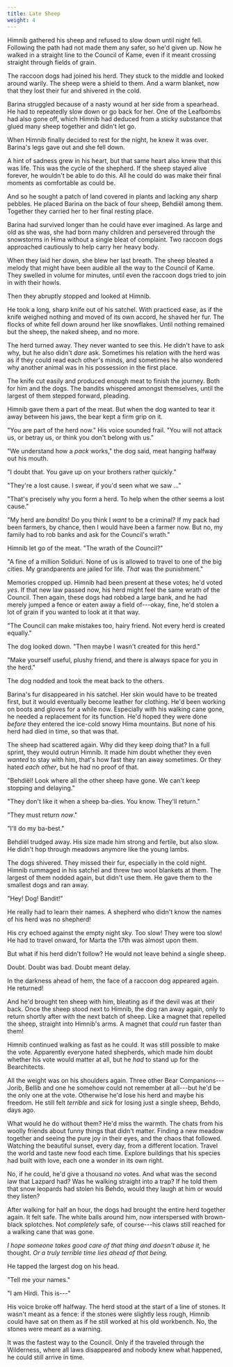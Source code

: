 ```yaml
---
title: Late Sheep
weight: 4
---
```

Himnib gathered his sheep and refused to slow down until night fell. Following the path had not made them any safer, so he'd given up. Now he walked in a straight line to the Council of Kame, even if it meant crossing straight through fields of grain.

The raccoon dogs had joined his herd. They stuck to the middle and looked around warily. The sheep were a shield to them. And a warm blanket, now that they lost their fur and shivered in the cold.

Barina struggled because of a nasty wound at her side from a spearhead. He had to repeatedly slow down or go back for her. One of the Leafbombs had also gone off, which Himnib had deduced from a sticky substance that glued many sheep together and didn't let go.

When Himnib finally decided to rest for the night, he knew it was over. Barina's legs gave out and she fell down. 

A hint of sadness grew in his heart, but that same heart also knew that this was life. This was the cycle of the shepherd. If the sheep stayed alive forever, he wouldn't be able to do this. All he could do was make their final moments as comfortable as could be.

And so he sought a patch of land covered in plants and lacking any sharp pebbles. He placed Barina on the back of four sheep, Behdiël among them. Together they carried her to her final resting place.

Barina had survived longer than he could have ever imagined. As large and old as she was, she had born many children and persevered through the snowstorms in Hima without a single bleat of complaint. Two raccoon dogs approached cautiously to help carry her heavy body.

When they laid her down, she blew her last breath. The sheep bleated a melody that might have been audible all the way to the Council of Kame. They swelled in volume for minutes, until even the raccoon dogs tried to join in with their howls.

Then they abruptly stopped and looked at Himnib.

He took a long, sharp knife out of his satchel. With practiced ease, as if the knife weighed nothing and moved of its own accord, he shaved her fur. The flocks of white fell down around her like snowflakes. Until nothing remained but the sheep, the naked sheep, and no more.

The herd turned away. They never wanted to see this. He didn't have to ask why, but he also didn't _dare_ ask. Sometimes his relation with the herd was as if they could read each other's minds, and sometimes he also wondered why another animal was in his possession in the first place.

The knife cut easily and produced enough meat to finish the journey. Both for him and the dogs. The bandits whispered amongst themselves, until the largest of them stepped forward, pleading. 

Himnib gave them a part of the meat. But when the dog wanted to tear it away between his jaws, the bear kept a firm grip on it.

"You are part of the herd now." His voice sounded frail. "You will not attack us, or betray us, or think you don't belong with us."

"We understand how a _pack_ works," the dog said, meat hanging halfway out his mouth.

"I doubt that. You gave up on your brothers rather quickly."

"They're a lost cause. I swear, if you'd seen what we saw ..."

"That's precisely why you form a herd. To help when the other seems a lost cause."

"My herd are _bandits_! Do you think I _want_ to be a criminal? If my pack had been farmers, by chance, then I would have been a farmer now. But no, my family had to rob banks and ask for the Council's wrath."

Himnib let go of the meat. "The wrath of the Council?"

"A fine of a million Soliduri. None of us is allowed to travel to one of the big cities. My grandparents are jailed for life. _That_ was the punishment."

Memories cropped up. Himnib had been present at these votes; he'd voted _yes_. If that new law passed now, his herd might feel the same wrath of the Council. Then again, these dogs had robbed a large bank, and he had merely jumped a fence or eaten away a field of---okay, fine, he'd stolen a lot of grain if you wanted to look at it that way.

"The Council can make mistakes too, hairy friend. Not every herd is created equally."

The dog looked down. "Then maybe I wasn't created for this herd."

"Make yourself useful, plushy friend, and there is always space for you in the herd."

The dog nodded and took the meat back to the others.

Barina's fur disappeared in his satchel. Her skin would have to be treated first, but it would eventually become leather for clothing. He'd been working on boots and gloves for a while now. Especially with his walking cane gone, he needed a replacement for its function. He'd hoped they were done _before_ they entered the ice-cold snowy Hima mountains. But none of his herd had died in time, so that was that.

The sheep had scattered again. Why did they keep doing that? In a full sprint, they would outrun Himnib. It made him doubt whether they even _wanted_ to stay with him, that's how fast they ran away sometimes. Or they hated _each other_, but he had no proof of that.

"Behdiël! Look where all the other sheep have gone. We can't keep stopping and delaying."

"They don't like it when a sheep ba-dies. You know. They'll return."

"They must return _now_."

"I'll do my ba-best." 

Behdiël trudged away. His size made him strong and fertile, but also slow. He didn't hop through meadows anymore like the young lambs.

The dogs shivered. They missed their fur, especially in the cold night. Himnib rummaged in his satchel and threw two wool blankets at them. The largest of them nodded again, but didn't use them. He gave them to the smallest dogs and ran away.

"Hey! Dog! Bandit!"

He really had to learn their names. A shepherd who didn't know the names of his herd was no shepherd!

His cry echoed against the empty night sky. Too slow! They were too slow! He had to travel onward, for Marta the 17th was almost upon them.

But what if his herd didn't follow? He would not leave behind a single sheep.

Doubt. Doubt was bad. Doubt meant delay.

In the darkness ahead of hem, the face of a raccoon dog appeared again. He returned!

And he'd brought ten sheep with him, bleating as if the devil was at their back. Once the sheep stood next to Himnib, the dog ran away again, only to return shortly after with the next batch of sheep. Like a magnet that repelled the sheep, straight into Himnib's arms. A magnet that _could_ run faster than them!

Himnib continued walking as fast as he could. It was still possible to make the vote. Apparently everyone hated shepherds, which made him doubt whether his vote would matter at all, but he _had_ to stand up for the Bearchitects.

All the weight was on his shoulders again. Three other Bear Companions---Jorib, Bellib and one he somehow could not remember at all---but he'd be the only one at the vote. Otherwise he'd lose his herd and maybe his freedom. He still felt _terrible_ and _sick_ for losing just a single sheep, Behdo, days ago.

What would he do without them? He'd miss the warmth. The chats from his woolly friends about funny things that didn't matter. Finding a new meadow together and seeing the pure joy in their eyes, and the chaos that followed. Watching the beautiful sunset, every day, from a different location. Travel the world and taste new food each time. Explore buildings that his species had built with love, each one a wonder in its own right.

No, if he could, he'd give a thousand _no_ votes. And what was the second law that Lazpard had? Was he walking straight into a trap? If he told them that snow leopards had stolen his Behdo, would they laugh at him or would they listen?

After walking for half an hour, the dogs had brought the entire herd together again. It felt safe. The white balls around him, now interspersed with brown-black splotches. Not _completely_ safe, of course---his claws still reached for a walking cane that was gone.

_I hope someone takes good care of that thing and doesn't abuse it,_ he thought. _Or a truly terrible time lies ahead of that being._

He tapped the largest dog on his head. 

"Tell me your names."

"I am Hirdi. This is---"

His voice broke off halfway. The herd stood at the start of a line of stones. It wasn't meant as a fence: if the stones were slightly less rough, Himnib could have sat on them as if he still worked at his old workbench. No, the stones were meant as a warning.

It was the fastest way to the Council. Only if the traveled through the Wilderness, where all laws disappeared and nobody knew what happened, he could still arrive in time.